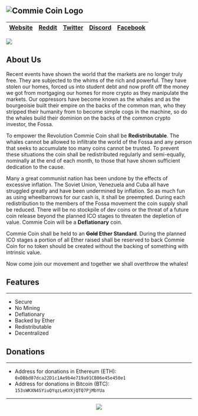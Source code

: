 ![Commie Coin Logo](http://commiecoin.org/img/webpage_banner.png)
---

| [Website](http://commiecoin.org/) | [Reddit](https://reddit.com/r/CommieCoin) | [Twitter](https://twitter.com/CommieCoin) | [Discord](https://discord.gg/BgyPAP) | [Facebook](https://www.facebook.com/CommieCoin/) |
| ------------- | ------------- | ------------- | ------------- | ------------- |

[![](https://discordapp.com/api/guilds/410332713879470080/embed.png?style=banner1)](https://discord.gg/discord-api)

## About Us
Recent events have shown the world that the markets are no longer truly free. They are subjected to the whims of the rich and powerful. They have stolen our homes, forced us into student debt and now profit off the money we got from mortgaging our homes for more crypto as they manipulate the markets. Our oppressors have become known as the whales and as the bourgeoisie built their empire on the backs of the common man, who they stripped their humanity from to become simple cogs in the machine, so do the whales build their dominion on the backs of the common crypto investor, the Fossa.

To empower the Revolution Commie Coin shall be **Redistributable**. The whales cannot be allowed to infiltrate the world of the Fossa and any person that seeks to accumulate too many coins cannot be trusted. To prevent these situations the coin shall be redistributed regularly and semi-equally, nominally at the end of each month, to those that have shown sufficient dedication to the cause.

Many a great communist nation has been undone by the effects of excessive inflation. The Soviet Union, Venezuela and Cuba all have struggled greatly and have been undermined by inflation. So as much fun as using wheelbarrows for our cash is, it shall be preempted. During each redistribution to the members of the Fossa movement the coin supply shall be reduced. There will be no stockpile of dev coins or the threat of a future coin release beyond the planned ICO stages to threaten the depletion of value. Commie Coin will be a **Deflationary** coin.

Commie Coin shall be held to an **~~Gold~~ Ether Standard**. During the planned ICO stages a portion of all Ether raised shall be reserved to back Commie Coin for no token should be created without the backing of something with intrinsic value.

Now come join our movement and together we shall overthrow the whales!

## Features
---
* Secure
* No Mining
* Deflationary 
* Backed by Ether
* Redistributable
* Decentralized

## Donations
---
* Address for donations in Ethereum (ETH): `0xDBbd07dca22D1c1Ae9b4e719a91CB06e45e450e1`
* Address for donations in Bitcoin (BTC): `153sWKXN4SYiuQYqzLeKVXjQTQ7PjMbYUa`
---

<p align="center">
  <img src="http://commiecoin.org/img/cccp.png">
</p>
